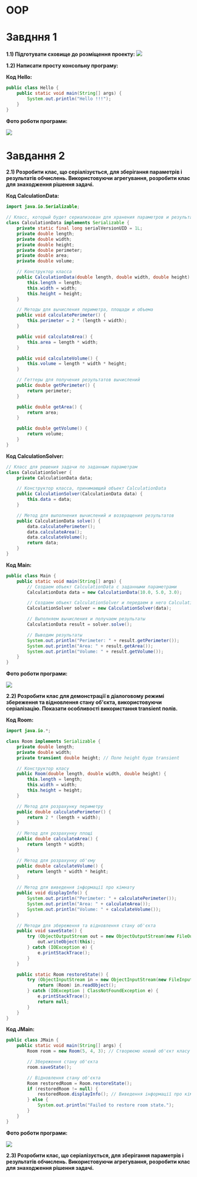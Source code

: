 # OOP

# **Завдння 1**

**1.1) Підготувати сховище до розміщення проекту:**
![](images/1.1.png)

**1.2) Написати просту консольну програму:**

**Код Hello:**
````java
public class Hello {
    public static void main(String[] args) {
        System.out.println("Hello !!!");
    }
}
````
**Фото роботи програми:**

![](images/1.2.png)

# **Завдання 2**

**2.1) Розробити клас, що серіалізується, для зберігання параметрів і результатів обчислень.
Використовуючи агрегування, розробити клас для знаходження рішення задачі.**

**Код CalculationData:**
````java
import java.io.Serializable;

// Класс, который будет сериализован для хранения параметров и результатов вычислений
class CalculationData implements Serializable {
    private static final long serialVersionUID = 1L;
    private double length;
    private double width;
    private double height;
    private double perimeter;
    private double area;
    private double volume;

    // Конструктор класса
    public CalculationData(double length, double width, double height) {
        this.length = length;
        this.width = width;
        this.height = height;
    }

    // Методы для вычисления периметра, площади и объема
    public void calculatePerimeter() {
        this.perimeter = 2 * (length + width);
    }

    public void calculateArea() {
        this.area = length * width;
    }

    public void calculateVolume() {
        this.volume = length * width * height;
    }

    // Геттеры для получения результатов вычислений
    public double getPerimeter() {
        return perimeter;
    }

    public double getArea() {
        return area;
    }

    public double getVolume() {
        return volume;
    }
}
````

**Код CalculationSolver:**
````java
// Класс для решения задачи по заданным параметрам
class CalculationSolver {
    private CalculationData data;

    // Конструктор класса, принимающий объект CalculationData
    public CalculationSolver(CalculationData data) {
        this.data = data;
    }

    // Метод для выполнения вычислений и возвращения результатов
    public CalculationData solve() {
        data.calculatePerimeter();
        data.calculateArea();
        data.calculateVolume();
        return data;
    }
}
````

**Код Main:**
````java
public class Main {
    public static void main(String[] args) {
        // Создаем объект CalculationData с заданными параметрами
        CalculationData data = new CalculationData(10.0, 5.0, 3.0);

        // Создаем объект CalculationSolver и передаем в него CalculationData
        CalculationSolver solver = new CalculationSolver(data);

        // Выполняем вычисления и получаем результаты
        CalculationData result = solver.solve();

        // Выводим результаты
        System.out.println("Perimeter: " + result.getPerimeter());
        System.out.println("Area: " + result.getArea());
        System.out.println("Volume: " + result.getVolume());
    }
}
````

**Фото роботи програми:**

![](images/2.1.png)


**2.2) Розробити клас для демонстрації в діалоговому режимі збереження та відновлення стану об'єкта, використовуючи серіалізацію. Показати особливості використання transient полів.**

**Код Room:**
````java
import java.io.*;

class Room implements Serializable {
    private double length;
    private double width;
    private transient double height; // Поле height буде transient

    // Конструктор класу
    public Room(double length, double width, double height) {
        this.length = length;
        this.width = width;
        this.height = height;
    }

    // Метод для розрахунку периметру
    public double calculatePerimeter() {
        return 2 * (length + width);
    }

    // Метод для розрахунку площі
    public double calculateArea() {
        return length * width;
    }

    // Метод для розрахунку об'єму
    public double calculateVolume() {
        return length * width * height;
    }

    // Метод для виведення інформації про кімнату
    public void displayInfo() {
        System.out.println("Perimeter: " + calculatePerimeter());
        System.out.println("Area: " + calculateArea());
        System.out.println("Volume: " + calculateVolume());
    }

    // Методи для збереження та відновлення стану об'єкта
    public void saveState() {
        try (ObjectOutputStream out = new ObjectOutputStream(new FileOutputStream("room.ser"))) {
            out.writeObject(this);
        } catch (IOException e) {
            e.printStackTrace();
        }
    }

    public static Room restoreState() {
        try (ObjectInputStream in = new ObjectInputStream(new FileInputStream("room.ser"))) {
            return (Room) in.readObject();
        } catch (IOException | ClassNotFoundException e) {
            e.printStackTrace();
            return null;
        }
    }
}
````

**Код JMain:**
````java
public class JMain {
    public static void main(String[] args) {
        Room room = new Room(5, 4, 3); // Створюємо новий об'єкт класу Room

        // Збереження стану об'єкта
        room.saveState();

        // Відновлення стану об'єкта
        Room restoredRoom = Room.restoreState();
        if (restoredRoom != null) {
            restoredRoom.displayInfo(); // Виведення інформації про кімнату
        } else {
            System.out.println("Failed to restore room state.");
        }
    }
}
````

**Фото роботи програми:**

![](images/2.2.png)


**2.3) Розробити клас, що серіалізується, для зберігання параметрів і результатів обчислень.
Використовуючи агрегування, розробити клас для знаходження рішення задачі.**